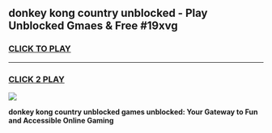 
## donkey kong country unblocked - Play Unblocked Gmaes & Free #19xvg
<h3>
<a href="https://news.freeplayer.one?title=donkey_kong_country_unblocked&ref=24F">CLICK TO PLAY</a></h3>
<hr>

<h3>
<a href="https://news.freeplayer.one?title=donkey_kong_country_unblocked&ref=24F">CLICK 2 PLAY</a>
  
</h3>

<a href="https://news.freeplayer.one?title=donkey_kong_country_unblocked&ref=24F/"><img src="https://clearcache.store/games.png"></a>


**donkey kong country unblocked games unblocked: Your Gateway to Fun and Accessible Online Gaming**
